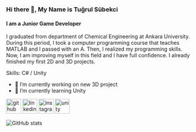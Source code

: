 ### Hi there 👋, My Name is Tuğrul Sübekci
#### I am a Junior Game Developer
I graduated from department of Chemical Engineering at Ankara University. During this period, I took a
computer programming course that teaches MATLAB and I passed with an A. Then, I realized my
programming skills. Now, I am improving myself in this field and I have full confidence. I already finished my first 2D and 3D projects.

Skills: C# / Unity

- 🔭 I’m currently working on new 3D project 
- 🌱 I’m currently learning Unity 


[<img src='https://cdn.jsdelivr.net/npm/simple-icons@3.0.1/icons/github.svg' alt='github' height='40'>](https://github.com/tugrulsubekci)  [<img src='https://cdn.jsdelivr.net/npm/simple-icons@3.0.1/icons/linkedin.svg' alt='linkedin' height='40'>](https://www.linkedin.com/in/tugrulsubekci/)  [<img src='https://cdn.jsdelivr.net/npm/simple-icons@3.0.1/icons/instagram.svg' alt='instagram' height='40'>](https://www.instagram.com/tugrulsubekci/)  [<img src='https://cdn.jsdelivr.net/npm/simple-icons@3.0.1/icons/unity.svg' alt='unity' height='40'>](https://play.unity.com/u/tugrulsubekci)  

![GitHub stats](https://github-readme-stats.vercel.app/api?username=tugrulsubekci&show_icons=true)  

